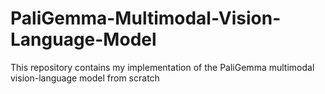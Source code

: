 # PaliGemma-Multimodal-Vision-Language-Model
This repository contains my implementation of the PaliGemma multimodal vision-language model from scratch
